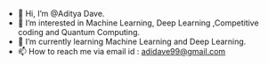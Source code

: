 - 👋 Hi, I’m @Aditya Dave.
- 👀 I’m interested in Machine Learning, Deep Learning ,Competitive coding and Quantum Computing.
- 🌱 I’m currently learning Machine Learning and Deep Learning.
- 📫 How to reach me via email id : adidave99@gmail.com

<!---
Adibali/Adibali is a ✨ special ✨ repository because its `README.md` (this file) appears on your GitHub profile.
You can click the Preview link to take a look at your changes.
--->
